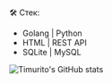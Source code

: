 🛠️ Cтек:
- Golang | Python 
- HTML | REST API  
- SQLite | MySQL 


![Timurito's GitHub stats](https://github-readme-stats.vercel.app/api?username=mary-ppv&show_icons=true)
